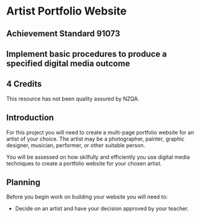 # Artist Portfolio Website

## Achievement Standard 91073

## Implement basic procedures to produce a specified digital media outcome

## 4 Credits

This resource has not been quality assured by NZQA.



<!--BREAK-->



## Introduction

For this project you will need to create a multi-page portfolio website for an artist of your choice. The artist may be a photographer, painter, graphic designer, musician, performer, or other suitable person.

You will be assessed on how skilfully and efficiently you use digital media techniques to create a portfolio website for your chosen artist.


## Planning

Before you begin work on building your website you will need to:

- Decide on an artist and have your decision approved by your teacher.
